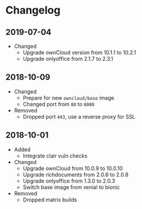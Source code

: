 # Changelog

## 2019-07-04

* Changed
	* Upgrade ownCloud version from 10.1.1 to 10.2.1
	* Upgrade onlyoffice from 2.1.7 to 2.3.1

## 2018-10-09

* Changed
  * Prepare for new `owncloud/base` image
  * Changed port from `80` to `8080`
* Removed
  * Dropped port `443`, use a reverse proxy for SSL

## 2018-10-01

* Added
  * Integrate clair vuln checks
* Changed
  * Upgrade ownCloud from 10.0.9 to 10.0.10
  * Upgrade richdocuments from 2.0.6 to 2.0.8
  * Upgrade onlyoffice from 1.3.0 to 2.0.3
  * Switch base image from xenial to bionic
* Removed
  * Dropped matrix builds
